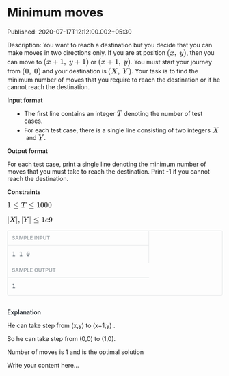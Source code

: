 # Minimum moves

Published: 2020-07-17T12:12:00.002+05:30

Description: 
      You want to reach a destination but you decide&nbsp;that you can make
      moves in two directions only.&nbsp;If you are at&nbsp;position<span
      class="Apple-converted-space">&nbsp;</span><span
      class="mathjax-latex"><span class="MathJax_Preview" style="color:
      inherit;"></span><span class="MathJax_SVG" data-mathml="&lt;math
      xmlns=&quot;http://www.w3.org/1998/Math/MathML&quot;&gt;&lt;mo
      stretchy=&quot;false&quot;&gt;(&lt;/mo&gt;&lt;mi&gt;x&lt;/mi&gt;&lt;mo&gt;,&lt;/mo&gt;&lt;mtext&gt;&amp;#xA0;&lt;/mtext&gt;&lt;mi&gt;y&lt;/mi&gt;&lt;mo
      stretchy=&quot;false&quot;&gt;)&lt;/mo&gt;&lt;/math&gt;"
      id="MathJax-Element-1-Frame" role="presentation" style="border: 0px; direction: ltr; display:
      inline-block; float: none; font-size: 14px; line-height: normal; margin: 0px; max-height:
      none; max-width: none; min-height: 0px; min-width: 0px; overflow-wrap: normal; padding: 0px;
      position: relative; white-space: nowrap; word-spacing: normal;" tabindex="0"><svg
      aria-hidden="true" focusable="false" height="2.809ex" role="img" style="vertical-align:
      -0.805ex;" viewbox="0 -863.1 2544.2 1209.6" width="5.909ex"
      xmlns:xlink="http://www.w3.org/1999/xlink"><defs><path d="M94 250Q94 319 104
      381T127 488T164 576T202 643T244 695T277 729T302 750H315H319Q333 750 333 741Q333 738 316
      720T275 667T226 581T184 443T167 250T184 58T225 -81T274 -167T316 -220T333 -241Q333 -250 318
      -250H315H302L274 -226Q180 -141 137 -14T94 250Z" id="E1-MJMAIN-28"
      stroke-width="1"></path><path d="M52 289Q59 331 106 386T222 442Q257 442 286
      424T329 379Q371 442 430 442Q467 442 494 420T522 361Q522 332 508 314T481 292T458 288Q439 288
      427 299T415 328Q415 374 465 391Q454 404 425 404Q412 404 406 402Q368 386 350 336Q290 115 290
      78Q290 50 306 38T341 26Q378 26 414 59T463 140Q466 150 469 151T485 153H489Q504 153 504 145Q504
      144 502 134Q486 77 440 33T333 -11Q263 -11 227 52Q186 -10 133 -10H127Q78 -10 57 16T35 71Q35 103
      54 123T99 143Q142 143 142 101Q142 81 130 66T107 46T94 41L91 40Q91 39 97 36T113 29T132 26Q168
      26 194 71Q203 87 217 139T245 247T261 313Q266 340 266 352Q266 380 251 392T217 404Q177 404 142
      372T93 290Q91 281 88 280T72 278H58Q52 284 52 289Z" id="E1-MJMATHI-78"
      stroke-width="1"></path><path d="M78 35T78 60T94 103T137 121Q165 121 187 96T210
      8Q210 -27 201 -60T180 -117T154 -158T130 -185T117 -194Q113 -194 104 -185T95 -172Q95 -168 106
      -156T131 -126T157 -76T173 -3V9L172 8Q170 7 167 6T161 3T152 1T140 0Q113 0 96 17Z"
      id="E1-MJMAIN-2C" stroke-width="1"></path><path d="M21 287Q21 301 36 335T84
      406T158 442Q199 442 224 419T250 355Q248 336 247 334Q247 331 231 288T198 191T182 105Q182 62 196
      45T238 27Q261 27 281 38T312 61T339 94Q339 95 344 114T358 173T377 247Q415 397 419 404Q432 431
      462 431Q475 431 483 424T494 412T496 403Q496 390 447 193T391 -23Q363 -106 294 -155T156 -205Q111
      -205 77 -183T43 -117Q43 -95 50 -80T69 -58T89 -48T106 -45Q150 -45 150 -87Q150 -107 138 -122T115
      -142T102 -147L99 -148Q101 -153 118 -160T152 -167H160Q177 -167 186 -165Q219 -156 247 -127T290
      -65T313 -9T321 21L315 17Q309 13 296 6T270 -6Q250 -11 231 -11Q185 -11 150 11T104 82Q103 89 103
      113Q103 170 138 262T173 379Q173 380 173 381Q173 390 173 393T169 400T158 404H154Q131 404 112
      385T82 344T65 302T57 280Q55 278 41 278H27Q21 284 21 287Z" id="E1-MJMATHI-79"
      stroke-width="1"></path><path d="M60 749L64 750Q69 750 74 750H86L114 726Q208 641
      251 514T294 250Q294 182 284 119T261 12T224 -76T186 -143T145 -194T113 -227T90 -246Q87 -249 86
      -250H74Q66 -250 63 -250T58 -247T55 -238Q56 -237 66 -225Q221 -64 221 250T66 725Q56 737 55
      738Q55 746 60 749Z" id="E1-MJMAIN-29" stroke-width="1"></path></defs><g
      fill="currentColor" stroke-width="0" stroke="currentColor" transform="matrix(1 0 0 -1 0
      0)"><use x="0" xlink:href="#E1-MJMAIN-28" y="0"></use><use x="389"
      xlink:href="#E1-MJMATHI-78" y="0"></use><use x="962" xlink:href="#E1-MJMAIN-2C"
      y="0"></use><use x="1657" xlink:href="#E1-MJMATHI-79" y="0"></use><use
      x="2154" xlink:href="#E1-MJMAIN-29" y="0"></use></g></svg><span
      class="MJX_Assistive_MathML" role="presentation" style="border: 0px !important; clip:
      rect(1px, 1px, 1px, 1px); display: block !important; height: 1px !important; left: 0px;
      overflow: hidden !important; padding: 1px 0px 0px !important; position: absolute !important;
      top: 0px; transition: none 0s ease 0s; user-select: none; width: 1px !important;"><math
      xmlns="http://www.w3.org/1998/Math/MathML"><mo
      stretchy="false">(</mo><mi>x</mi><mo>,</mo><mtext>&nbsp;</mtext><mi>y</mi><mo
      stretchy="false">)</mo></math></span></span>, then you can move
      to<span class="Apple-converted-space">&nbsp;</span><span
      class="mathjax-latex"><span class="MathJax_Preview" style="color:
      inherit;"></span><span class="MathJax_SVG" data-mathml="&lt;math
      xmlns=&quot;http://www.w3.org/1998/Math/MathML&quot;&gt;&lt;mo
      stretchy=&quot;false&quot;&gt;(&lt;/mo&gt;&lt;mi&gt;x&lt;/mi&gt;&lt;mo&gt;+&lt;/mo&gt;&lt;mn&gt;1&lt;/mn&gt;&lt;mo&gt;,&lt;/mo&gt;&lt;mtext&gt;&amp;#xA0;&lt;/mtext&gt;&lt;mi&gt;y&lt;/mi&gt;&lt;mo&gt;+&lt;/mo&gt;&lt;mn&gt;1&lt;/mn&gt;&lt;mo
      stretchy=&quot;false&quot;&gt;)&lt;/mo&gt;&lt;/math&gt;"
      id="MathJax-Element-2-Frame" role="presentation" style="border: 0px; direction: ltr; display:
      inline-block; float: none; font-size: 14px; line-height: normal; margin: 0px; max-height:
      none; max-width: none; min-height: 0px; min-width: 0px; overflow-wrap: normal; padding: 0px;
      position: relative; white-space: nowrap; word-spacing: normal;" tabindex="0"><svg
      aria-hidden="true" focusable="false" height="2.809ex" role="img" style="vertical-align:
      -0.805ex;" viewbox="0 -863.1 5991.1 1209.6" width="13.915ex"
      xmlns:xlink="http://www.w3.org/1999/xlink"><defs><path d="M94 250Q94 319 104
      381T127 488T164 576T202 643T244 695T277 729T302 750H315H319Q333 750 333 741Q333 738 316
      720T275 667T226 581T184 443T167 250T184 58T225 -81T274 -167T316 -220T333 -241Q333 -250 318
      -250H315H302L274 -226Q180 -141 137 -14T94 250Z" id="E2-MJMAIN-28"
      stroke-width="1"></path><path d="M52 289Q59 331 106 386T222 442Q257 442 286
      424T329 379Q371 442 430 442Q467 442 494 420T522 361Q522 332 508 314T481 292T458 288Q439 288
      427 299T415 328Q415 374 465 391Q454 404 425 404Q412 404 406 402Q368 386 350 336Q290 115 290
      78Q290 50 306 38T341 26Q378 26 414 59T463 140Q466 150 469 151T485 153H489Q504 153 504 145Q504
      144 502 134Q486 77 440 33T333 -11Q263 -11 227 52Q186 -10 133 -10H127Q78 -10 57 16T35 71Q35 103
      54 123T99 143Q142 143 142 101Q142 81 130 66T107 46T94 41L91 40Q91 39 97 36T113 29T132 26Q168
      26 194 71Q203 87 217 139T245 247T261 313Q266 340 266 352Q266 380 251 392T217 404Q177 404 142
      372T93 290Q91 281 88 280T72 278H58Q52 284 52 289Z" id="E2-MJMATHI-78"
      stroke-width="1"></path><path d="M56 237T56 250T70 270H369V420L370 570Q380 583 389
      583Q402 583 409 568V270H707Q722 262 722 250T707 230H409V-68Q401 -82 391 -82H389H387Q375 -82
      369 -68V230H70Q56 237 56 250Z" id="E2-MJMAIN-2B" stroke-width="1"></path><path
      d="M213 578L200 573Q186 568 160 563T102 556H83V602H102Q149 604 189 617T245 641T273 663Q275 666
      285 666Q294 666 302 660V361L303 61Q310 54 315 52T339 48T401 46H427V0H416Q395 3 257 3Q121 3 100
      0H88V46H114Q136 46 152 46T177 47T193 50T201 52T207 57T213 61V578Z" id="E2-MJMAIN-31"
      stroke-width="1"></path><path d="M78 35T78 60T94 103T137 121Q165 121 187 96T210
      8Q210 -27 201 -60T180 -117T154 -158T130 -185T117 -194Q113 -194 104 -185T95 -172Q95 -168 106
      -156T131 -126T157 -76T173 -3V9L172 8Q170 7 167 6T161 3T152 1T140 0Q113 0 96 17Z"
      id="E2-MJMAIN-2C" stroke-width="1"></path><path d="M21 287Q21 301 36 335T84
      406T158 442Q199 442 224 419T250 355Q248 336 247 334Q247 331 231 288T198 191T182 105Q182 62 196
      45T238 27Q261 27 281 38T312 61T339 94Q339 95 344 114T358 173T377 247Q415 397 419 404Q432 431
      462 431Q475 431 483 424T494 412T496 403Q496 390 447 193T391 -23Q363 -106 294 -155T156 -205Q111
      -205 77 -183T43 -117Q43 -95 50 -80T69 -58T89 -48T106 -45Q150 -45 150 -87Q150 -107 138 -122T115
      -142T102 -147L99 -148Q101 -153 118 -160T152 -167H160Q177 -167 186 -165Q219 -156 247 -127T290
      -65T313 -9T321 21L315 17Q309 13 296 6T270 -6Q250 -11 231 -11Q185 -11 150 11T104 82Q103 89 103
      113Q103 170 138 262T173 379Q173 380 173 381Q173 390 173 393T169 400T158 404H154Q131 404 112
      385T82 344T65 302T57 280Q55 278 41 278H27Q21 284 21 287Z" id="E2-MJMATHI-79"
      stroke-width="1"></path><path d="M60 749L64 750Q69 750 74 750H86L114 726Q208 641
      251 514T294 250Q294 182 284 119T261 12T224 -76T186 -143T145 -194T113 -227T90 -246Q87 -249 86
      -250H74Q66 -250 63 -250T58 -247T55 -238Q56 -237 66 -225Q221 -64 221 250T66 725Q56 737 55
      738Q55 746 60 749Z" id="E2-MJMAIN-29" stroke-width="1"></path></defs><g
      fill="currentColor" stroke-width="0" stroke="currentColor" transform="matrix(1 0 0 -1 0
      0)"><use x="0" xlink:href="#E2-MJMAIN-28" y="0"></use><use x="389"
      xlink:href="#E2-MJMATHI-78" y="0"></use><use x="1184" xlink:href="#E2-MJMAIN-2B"
      y="0"></use><use x="2184" xlink:href="#E2-MJMAIN-31" y="0"></use><use
      x="2685" xlink:href="#E2-MJMAIN-2C" y="0"></use><use x="3380"
      xlink:href="#E2-MJMATHI-79" y="0"></use><use x="4100" xlink:href="#E2-MJMAIN-2B"
      y="0"></use><use x="5101" xlink:href="#E2-MJMAIN-31" y="0"></use><use
      x="5601" xlink:href="#E2-MJMAIN-29" y="0"></use></g></svg><span
      class="MJX_Assistive_MathML" role="presentation" style="border: 0px !important; clip:
      rect(1px, 1px, 1px, 1px); display: block !important; height: 1px !important; left: 0px;
      overflow: hidden !important; padding: 1px 0px 0px !important; position: absolute !important;
      top: 0px; transition: none 0s ease 0s; user-select: none; width: 1px !important;"><math
      xmlns="http://www.w3.org/1998/Math/MathML"><mo
      stretchy="false">(</mo><mi>x</mi><mo>+</mo><mn>1</mn><mo>,</mo><mtext>&nbsp;</mtext><mi>y</mi><mo>+</mo><mn>1</mn><mo
      stretchy="false">)</mo></math></span></span><span
      class="Apple-converted-space">&nbsp;</span>or<span
      class="Apple-converted-space">&nbsp;</span><span
      class="mathjax-latex"><span class="MathJax_Preview" style="color:
      inherit;"></span><span class="MathJax_SVG" data-mathml="&lt;math
      xmlns=&quot;http://www.w3.org/1998/Math/MathML&quot;&gt;&lt;mo
      stretchy=&quot;false&quot;&gt;(&lt;/mo&gt;&lt;mi&gt;x&lt;/mi&gt;&lt;mo&gt;+&lt;/mo&gt;&lt;mn&gt;1&lt;/mn&gt;&lt;mo&gt;,&lt;/mo&gt;&lt;mtext&gt;&amp;#xA0;&lt;/mtext&gt;&lt;mi&gt;y&lt;/mi&gt;&lt;mo
      stretchy=&quot;false&quot;&gt;)&lt;/mo&gt;&lt;/math&gt;"
      id="MathJax-Element-3-Frame" role="presentation" style="border: 0px; direction: ltr; display:
      inline-block; float: none; font-size: 14px; line-height: normal; margin: 0px; max-height:
      none; max-width: none; min-height: 0px; min-width: 0px; overflow-wrap: normal; padding: 0px;
      position: relative; white-space: nowrap; word-spacing: normal;" tabindex="0"><svg
      aria-hidden="true" focusable="false" height="2.809ex" role="img" style="vertical-align:
      -0.805ex;" viewbox="0 -863.1 4267.6 1209.6" width="9.912ex"
      xmlns:xlink="http://www.w3.org/1999/xlink"><defs><path d="M94 250Q94 319 104
      381T127 488T164 576T202 643T244 695T277 729T302 750H315H319Q333 750 333 741Q333 738 316
      720T275 667T226 581T184 443T167 250T184 58T225 -81T274 -167T316 -220T333 -241Q333 -250 318
      -250H315H302L274 -226Q180 -141 137 -14T94 250Z" id="E3-MJMAIN-28"
      stroke-width="1"></path><path d="M52 289Q59 331 106 386T222 442Q257 442 286
      424T329 379Q371 442 430 442Q467 442 494 420T522 361Q522 332 508 314T481 292T458 288Q439 288
      427 299T415 328Q415 374 465 391Q454 404 425 404Q412 404 406 402Q368 386 350 336Q290 115 290
      78Q290 50 306 38T341 26Q378 26 414 59T463 140Q466 150 469 151T485 153H489Q504 153 504 145Q504
      144 502 134Q486 77 440 33T333 -11Q263 -11 227 52Q186 -10 133 -10H127Q78 -10 57 16T35 71Q35 103
      54 123T99 143Q142 143 142 101Q142 81 130 66T107 46T94 41L91 40Q91 39 97 36T113 29T132 26Q168
      26 194 71Q203 87 217 139T245 247T261 313Q266 340 266 352Q266 380 251 392T217 404Q177 404 142
      372T93 290Q91 281 88 280T72 278H58Q52 284 52 289Z" id="E3-MJMATHI-78"
      stroke-width="1"></path><path d="M56 237T56 250T70 270H369V420L370 570Q380 583 389
      583Q402 583 409 568V270H707Q722 262 722 250T707 230H409V-68Q401 -82 391 -82H389H387Q375 -82
      369 -68V230H70Q56 237 56 250Z" id="E3-MJMAIN-2B" stroke-width="1"></path><path
      d="M213 578L200 573Q186 568 160 563T102 556H83V602H102Q149 604 189 617T245 641T273 663Q275 666
      285 666Q294 666 302 660V361L303 61Q310 54 315 52T339 48T401 46H427V0H416Q395 3 257 3Q121 3 100
      0H88V46H114Q136 46 152 46T177 47T193 50T201 52T207 57T213 61V578Z" id="E3-MJMAIN-31"
      stroke-width="1"></path><path d="M78 35T78 60T94 103T137 121Q165 121 187 96T210
      8Q210 -27 201 -60T180 -117T154 -158T130 -185T117 -194Q113 -194 104 -185T95 -172Q95 -168 106
      -156T131 -126T157 -76T173 -3V9L172 8Q170 7 167 6T161 3T152 1T140 0Q113 0 96 17Z"
      id="E3-MJMAIN-2C" stroke-width="1"></path><path d="M21 287Q21 301 36 335T84
      406T158 442Q199 442 224 419T250 355Q248 336 247 334Q247 331 231 288T198 191T182 105Q182 62 196
      45T238 27Q261 27 281 38T312 61T339 94Q339 95 344 114T358 173T377 247Q415 397 419 404Q432 431
      462 431Q475 431 483 424T494 412T496 403Q496 390 447 193T391 -23Q363 -106 294 -155T156 -205Q111
      -205 77 -183T43 -117Q43 -95 50 -80T69 -58T89 -48T106 -45Q150 -45 150 -87Q150 -107 138 -122T115
      -142T102 -147L99 -148Q101 -153 118 -160T152 -167H160Q177 -167 186 -165Q219 -156 247 -127T290
      -65T313 -9T321 21L315 17Q309 13 296 6T270 -6Q250 -11 231 -11Q185 -11 150 11T104 82Q103 89 103
      113Q103 170 138 262T173 379Q173 380 173 381Q173 390 173 393T169 400T158 404H154Q131 404 112
      385T82 344T65 302T57 280Q55 278 41 278H27Q21 284 21 287Z" id="E3-MJMATHI-79"
      stroke-width="1"></path><path d="M60 749L64 750Q69 750 74 750H86L114 726Q208 641
      251 514T294 250Q294 182 284 119T261 12T224 -76T186 -143T145 -194T113 -227T90 -246Q87 -249 86
      -250H74Q66 -250 63 -250T58 -247T55 -238Q56 -237 66 -225Q221 -64 221 250T66 725Q56 737 55
      738Q55 746 60 749Z" id="E3-MJMAIN-29" stroke-width="1"></path></defs><g
      fill="currentColor" stroke-width="0" stroke="currentColor" transform="matrix(1 0 0 -1 0
      0)"><use x="0" xlink:href="#E3-MJMAIN-28" y="0"></use><use x="389"
      xlink:href="#E3-MJMATHI-78" y="0"></use><use x="1184" xlink:href="#E3-MJMAIN-2B"
      y="0"></use><use x="2184" xlink:href="#E3-MJMAIN-31" y="0"></use><use
      x="2685" xlink:href="#E3-MJMAIN-2C" y="0"></use><use x="3380"
      xlink:href="#E3-MJMATHI-79" y="0"></use><use x="3878" xlink:href="#E3-MJMAIN-29"
      y="0"></use></g></svg><span class="MJX_Assistive_MathML"
      role="presentation" style="border: 0px !important; clip: rect(1px, 1px, 1px, 1px); display:
      block !important; height: 1px !important; left: 0px; overflow: hidden !important; padding: 1px
      0px 0px !important; position: absolute !important; top: 0px; transition: none 0s ease 0s;
      user-select: none; width: 1px !important;"><math
      xmlns="http://www.w3.org/1998/Math/MathML"><mo
      stretchy="false">(</mo><mi>x</mi><mo>+</mo><mn>1</mn><mo>,</mo><mtext>&nbsp;</mtext><mi>y</mi><mo
      stretchy="false">)</mo></math></span></span>. You must start your
      journey from<span class="Apple-converted-space">&nbsp;</span><span
      class="mathjax-latex"><span class="MathJax_Preview" style="color:
      inherit;"></span><span class="MathJax_SVG" data-mathml="&lt;math
      xmlns=&quot;http://www.w3.org/1998/Math/MathML&quot;&gt;&lt;mo
      stretchy=&quot;false&quot;&gt;(&lt;/mo&gt;&lt;mn&gt;0&lt;/mn&gt;&lt;mo&gt;,&lt;/mo&gt;&lt;mtext&gt;&amp;#xA0;&lt;/mtext&gt;&lt;mn&gt;0&lt;/mn&gt;&lt;mo
      stretchy=&quot;false&quot;&gt;)&lt;/mo&gt;&lt;/math&gt;"
      id="MathJax-Element-4-Frame" role="presentation" style="border: 0px; direction: ltr; display:
      inline-block; float: none; font-size: 14px; line-height: normal; margin: 0px; max-height:
      none; max-width: none; min-height: 0px; min-width: 0px; overflow-wrap: normal; padding: 0px;
      position: relative; white-space: nowrap; word-spacing: normal;" tabindex="0"><svg
      aria-hidden="true" focusable="false" height="2.809ex" role="img" style="vertical-align:
      -0.805ex;" viewbox="0 -863.1 2475.2 1209.6" width="5.749ex"
      xmlns:xlink="http://www.w3.org/1999/xlink"><defs><path d="M94 250Q94 319 104
      381T127 488T164 576T202 643T244 695T277 729T302 750H315H319Q333 750 333 741Q333 738 316
      720T275 667T226 581T184 443T167 250T184 58T225 -81T274 -167T316 -220T333 -241Q333 -250 318
      -250H315H302L274 -226Q180 -141 137 -14T94 250Z" id="E4-MJMAIN-28"
      stroke-width="1"></path><path d="M96 585Q152 666 249 666Q297 666 345 640T423
      548Q460 465 460 320Q460 165 417 83Q397 41 362 16T301 -15T250 -22Q224 -22 198 -16T137 16T82
      83Q39 165 39 320Q39 494 96 585ZM321 597Q291 629 250 629Q208 629 178 597Q153 571 145 525T137
      333Q137 175 145 125T181 46Q209 16 250 16Q290 16 318 46Q347 76 354 130T362 333Q362 478 354
      524T321 597Z" id="E4-MJMAIN-30" stroke-width="1"></path><path d="M78 35T78 60T94
      103T137 121Q165 121 187 96T210 8Q210 -27 201 -60T180 -117T154 -158T130 -185T117 -194Q113 -194
      104 -185T95 -172Q95 -168 106 -156T131 -126T157 -76T173 -3V9L172 8Q170 7 167 6T161 3T152 1T140
      0Q113 0 96 17Z" id="E4-MJMAIN-2C" stroke-width="1"></path><path d="M60 749L64
      750Q69 750 74 750H86L114 726Q208 641 251 514T294 250Q294 182 284 119T261 12T224 -76T186
      -143T145 -194T113 -227T90 -246Q87 -249 86 -250H74Q66 -250 63 -250T58 -247T55 -238Q56 -237 66
      -225Q221 -64 221 250T66 725Q56 737 55 738Q55 746 60 749Z" id="E4-MJMAIN-29"
      stroke-width="1"></path></defs><g fill="currentColor" stroke-width="0"
      stroke="currentColor" transform="matrix(1 0 0 -1 0 0)"><use x="0"
      xlink:href="#E4-MJMAIN-28" y="0"></use><use x="389" xlink:href="#E4-MJMAIN-30"
      y="0"></use><use x="890" xlink:href="#E4-MJMAIN-2C" y="0"></use><use
      x="1585" xlink:href="#E4-MJMAIN-30" y="0"></use><use x="2085"
      xlink:href="#E4-MJMAIN-29" y="0"></use></g></svg><span
      class="MJX_Assistive_MathML" role="presentation" style="border: 0px !important; clip:
      rect(1px, 1px, 1px, 1px); display: block !important; height: 1px !important; left: 0px;
      overflow: hidden !important; padding: 1px 0px 0px !important; position: absolute !important;
      top: 0px; transition: none 0s ease 0s; user-select: none; width: 1px !important;"><math
      xmlns="http://www.w3.org/1998/Math/MathML"><mo
      stretchy="false">(</mo><mn>0</mn><mo>,</mo><mtext>&nbsp;</mtext><mn>0</mn><mo
      stretchy="false">)</mo></math></span></span><span
      class="Apple-converted-space">&nbsp;</span>and your destination is<span
      class="Apple-converted-space">&nbsp;</span><span
      class="mathjax-latex"><span class="MathJax_Preview" style="color:
      inherit;"></span><span class="MathJax_SVG" data-mathml="&lt;math
      xmlns=&quot;http://www.w3.org/1998/Math/MathML&quot;&gt;&lt;mo
      stretchy=&quot;false&quot;&gt;(&lt;/mo&gt;&lt;mi&gt;X&lt;/mi&gt;&lt;mo&gt;,&lt;/mo&gt;&lt;mtext&gt;&amp;#xA0;&lt;/mtext&gt;&lt;mi&gt;Y&lt;/mi&gt;&lt;mo
      stretchy=&quot;false&quot;&gt;)&lt;/mo&gt;&lt;/math&gt;"
      id="MathJax-Element-5-Frame" role="presentation" style="border: 0px; direction: ltr; display:
      inline-block; float: none; font-size: 14px; line-height: normal; margin: 0px; max-height:
      none; max-width: none; min-height: 0px; min-width: 0px; overflow-wrap: normal; padding: 0px;
      position: relative; white-space: nowrap; word-spacing: normal;" tabindex="0"><svg
      aria-hidden="true" focusable="false" height="2.809ex" role="img" style="vertical-align:
      -0.805ex;" viewbox="0 -863.1 3090.2 1209.6" width="7.177ex"
      xmlns:xlink="http://www.w3.org/1999/xlink"><defs><path d="M94 250Q94 319 104
      381T127 488T164 576T202 643T244 695T277 729T302 750H315H319Q333 750 333 741Q333 738 316
      720T275 667T226 581T184 443T167 250T184 58T225 -81T274 -167T316 -220T333 -241Q333 -250 318
      -250H315H302L274 -226Q180 -141 137 -14T94 250Z" id="E5-MJMAIN-28"
      stroke-width="1"></path><path d="M42 0H40Q26 0 26 11Q26 15 29 27Q33 41 36 43T55
      46Q141 49 190 98Q200 108 306 224T411 342Q302 620 297 625Q288 636 234 637H206Q200 643 200
      645T202 664Q206 677 212 683H226Q260 681 347 681Q380 681 408 681T453 682T473 682Q490 682 490
      671Q490 670 488 658Q484 643 481 640T465 637Q434 634 411 620L488 426L541 485Q646 598 646
      610Q646 628 622 635Q617 635 609 637Q594 637 594 648Q594 650 596 664Q600 677 606 683H618Q619
      683 643 683T697 681T738 680Q828 680 837 683H845Q852 676 852 672Q850 647 840 637H824Q790 636
      763 628T722 611T698 593L687 584Q687 585 592 480L505 384Q505 383 536 304T601 142T638 56Q648 47
      699 46Q734 46 734 37Q734 35 732 23Q728 7 725 4T711 1Q708 1 678 1T589 2Q528 2 496 2T461 1Q444 1
      444 10Q444 11 446 25Q448 35 450 39T455 44T464 46T480 47T506 54Q523 62 523 64Q522 64 476
      181L429 299Q241 95 236 84Q232 76 232 72Q232 53 261 47Q262 47 267 47T273 46Q276 46 277 46T280
      45T283 42T284 35Q284 26 282 19Q279 6 276 4T261 1Q258 1 243 1T201 2T142 2Q64 2 42 0Z"
      id="E5-MJMATHI-58" stroke-width="1"></path><path d="M78 35T78 60T94 103T137
      121Q165 121 187 96T210 8Q210 -27 201 -60T180 -117T154 -158T130 -185T117 -194Q113 -194 104
      -185T95 -172Q95 -168 106 -156T131 -126T157 -76T173 -3V9L172 8Q170 7 167 6T161 3T152 1T140
      0Q113 0 96 17Z" id="E5-MJMAIN-2C" stroke-width="1"></path><path d="M66 637Q54 637
      49 637T39 638T32 641T30 647T33 664T42 682Q44 683 56 683Q104 680 165 680Q288 680 306
      683H316Q322 677 322 674T320 656Q316 643 310 637H298Q242 637 242 624Q242 619 292 477T343
      333L346 336Q350 340 358 349T379 373T411 410T454 461Q546 568 561 587T577 618Q577 634 545
      637Q528 637 528 647Q528 649 530 661Q533 676 535 679T549 683Q551 683 578 682T657 680Q684 680
      713 681T746 682Q763 682 763 673Q763 669 760 657T755 643Q753 637 734 637Q662 632 617 587Q608
      578 477 424L348 273L322 169Q295 62 295 57Q295 46 363 46Q379 46 384 45T390 35Q390 33 388 23Q384
      6 382 4T366 1Q361 1 324 1T232 2Q170 2 138 2T102 1Q84 1 84 9Q84 14 87 24Q88 27 89 30T90 35T91
      39T93 42T96 44T101 45T107 45T116 46T129 46Q168 47 180 50T198 63Q201 68 227 171L252 274L129
      623Q128 624 127 625T125 627T122 629T118 631T113 633T105 634T96 635T83 636T66 637Z"
      id="E5-MJMATHI-59" stroke-width="1"></path><path d="M60 749L64 750Q69 750 74
      750H86L114 726Q208 641 251 514T294 250Q294 182 284 119T261 12T224 -76T186 -143T145 -194T113
      -227T90 -246Q87 -249 86 -250H74Q66 -250 63 -250T58 -247T55 -238Q56 -237 66 -225Q221 -64 221
      250T66 725Q56 737 55 738Q55 746 60 749Z" id="E5-MJMAIN-29"
      stroke-width="1"></path></defs><g fill="currentColor" stroke-width="0"
      stroke="currentColor" transform="matrix(1 0 0 -1 0 0)"><use x="0"
      xlink:href="#E5-MJMAIN-28" y="0"></use><use x="389" xlink:href="#E5-MJMATHI-58"
      y="0"></use><use x="1242" xlink:href="#E5-MJMAIN-2C" y="0"></use><use
      x="1937" xlink:href="#E5-MJMATHI-59" y="0"></use><use x="2700"
      xlink:href="#E5-MJMAIN-29" y="0"></use></g></svg><span
      class="MJX_Assistive_MathML" role="presentation" style="border: 0px !important; clip:
      rect(1px, 1px, 1px, 1px); display: block !important; height: 1px !important; left: 0px;
      overflow: hidden !important; padding: 1px 0px 0px !important; position: absolute !important;
      top: 0px; transition: none 0s ease 0s; user-select: none; width: 1px !important;"><math
      xmlns="http://www.w3.org/1998/Math/MathML"><mo
      stretchy="false">(</mo><mi>X</mi><mo>,</mo><mtext>&nbsp;</mtext><mi>Y</mi><mo
      stretchy="false">)</mo></math></span></span>. Your task is to find
      the minimum number of moves that you require to reach the destination or if he cannot reach
      the destination.<p></p><p><span style="font-weight: 600;">Input
      format</span></p><ul style="padding-left: 40px;"><li
      style="margin-bottom: 5px;">The first line contains an integer<span
      class="Apple-converted-space">&nbsp;</span><span
      class="mathjax-latex"><span class="MathJax_Preview" style="color:
      inherit;"></span><span class="MathJax_SVG" data-mathml="&lt;math
      xmlns=&quot;http://www.w3.org/1998/Math/MathML&quot;&gt;&lt;mi&gt;T&lt;/mi&gt;&lt;/math&gt;"
      id="MathJax-Element-6-Frame" role="presentation" style="border: 0px; direction: ltr; display:
      inline-block; float: none; font-size: 14px; line-height: normal; margin: 0px; max-height:
      none; max-width: none; min-height: 0px; min-width: 0px; overflow-wrap: normal; padding: 0px;
      position: relative; white-space: nowrap; word-spacing: normal;" tabindex="0"><svg
      aria-hidden="true" focusable="false" height="2.009ex" role="img" style="vertical-align:
      -0.271ex;" viewbox="0 -748.3 704.5 865.1" width="1.636ex"
      xmlns:xlink="http://www.w3.org/1999/xlink"><defs><path d="M40 437Q21 437 21 445Q21
      450 37 501T71 602L88 651Q93 669 101 677H569H659Q691 677 697 676T704 667Q704 661 687 553T668
      444Q668 437 649 437Q640 437 637 437T631 442L629 445Q629 451 635 490T641 551Q641 586 628
      604T573 629Q568 630 515 631Q469 631 457 630T439 622Q438 621 368 343T298 60Q298 48 386 46Q418
      46 427 45T436 36Q436 31 433 22Q429 4 424 1L422 0Q419 0 415 0Q410 0 363 1T228 2Q99 2 64 0H49Q43
      6 43 9T45 27Q49 40 55 46H83H94Q174 46 189 55Q190 56 191 56Q196 59 201 76T241 233Q258 301 269
      344Q339 619 339 625Q339 630 310 630H279Q212 630 191 624Q146 614 121 583T67 467Q60 445 57
      441T43 437H40Z" id="E6-MJMATHI-54" stroke-width="1"></path></defs><g
      fill="currentColor" stroke-width="0" stroke="currentColor" transform="matrix(1 0 0 -1 0
      0)"><use x="0" xlink:href="#E6-MJMATHI-54"
      y="0"></use></g></svg><span class="MJX_Assistive_MathML"
      role="presentation" style="border: 0px !important; clip: rect(1px, 1px, 1px, 1px); display:
      block !important; height: 1px !important; left: 0px; overflow: hidden !important; padding: 1px
      0px 0px !important; position: absolute !important; top: 0px; transition: none 0s ease 0s;
      user-select: none; width: 1px !important;"><math
      xmlns="http://www.w3.org/1998/Math/MathML"><mi>T</mi></math></span></span><span
      class="Apple-converted-space">&nbsp;</span>denoting the number of test
      cases.</span></li><li style="margin-bottom: 5px;">For each test case, there
      is a single line consisting of two integers<span
      class="Apple-converted-space">&nbsp;</span><span
      class="mathjax-latex"><span class="MathJax_Preview" style="color:
      inherit;"></span><span class="MathJax_SVG" data-mathml="&lt;math
      xmlns=&quot;http://www.w3.org/1998/Math/MathML&quot;&gt;&lt;mi&gt;X&lt;/mi&gt;&lt;/math&gt;"
      id="MathJax-Element-7-Frame" role="presentation" style="border: 0px; direction: ltr; display:
      inline-block; float: none; font-size: 14px; line-height: normal; margin: 0px; max-height:
      none; max-width: none; min-height: 0px; min-width: 0px; overflow-wrap: normal; padding: 0px;
      position: relative; white-space: nowrap; word-spacing: normal;" tabindex="0"><svg
      aria-hidden="true" focusable="false" height="2.009ex" role="img" style="vertical-align:
      -0.271ex;" viewbox="0 -748.3 852.5 865.1" width="1.98ex"
      xmlns:xlink="http://www.w3.org/1999/xlink"><defs><path d="M42 0H40Q26 0 26 11Q26
      15 29 27Q33 41 36 43T55 46Q141 49 190 98Q200 108 306 224T411 342Q302 620 297 625Q288 636 234
      637H206Q200 643 200 645T202 664Q206 677 212 683H226Q260 681 347 681Q380 681 408 681T453
      682T473 682Q490 682 490 671Q490 670 488 658Q484 643 481 640T465 637Q434 634 411 620L488
      426L541 485Q646 598 646 610Q646 628 622 635Q617 635 609 637Q594 637 594 648Q594 650 596
      664Q600 677 606 683H618Q619 683 643 683T697 681T738 680Q828 680 837 683H845Q852 676 852
      672Q850 647 840 637H824Q790 636 763 628T722 611T698 593L687 584Q687 585 592 480L505 384Q505
      383 536 304T601 142T638 56Q648 47 699 46Q734 46 734 37Q734 35 732 23Q728 7 725 4T711 1Q708 1
      678 1T589 2Q528 2 496 2T461 1Q444 1 444 10Q444 11 446 25Q448 35 450 39T455 44T464 46T480
      47T506 54Q523 62 523 64Q522 64 476 181L429 299Q241 95 236 84Q232 76 232 72Q232 53 261 47Q262
      47 267 47T273 46Q276 46 277 46T280 45T283 42T284 35Q284 26 282 19Q279 6 276 4T261 1Q258 1 243
      1T201 2T142 2Q64 2 42 0Z" id="E7-MJMATHI-58"
      stroke-width="1"></path></defs><g fill="currentColor" stroke-width="0"
      stroke="currentColor" transform="matrix(1 0 0 -1 0 0)"><use x="0"
      xlink:href="#E7-MJMATHI-58" y="0"></use></g></svg><span
      class="MJX_Assistive_MathML" role="presentation" style="border: 0px !important; clip:
      rect(1px, 1px, 1px, 1px); display: block !important; height: 1px !important; left: 0px;
      overflow: hidden !important; padding: 1px 0px 0px !important; position: absolute !important;
      top: 0px; transition: none 0s ease 0s; user-select: none; width: 1px !important;"><math
      xmlns="http://www.w3.org/1998/Math/MathML"><mi>X</mi></math></span></span><span
      class="Apple-converted-space">&nbsp;</span>and<span
      class="Apple-converted-space">&nbsp;</span><span
      class="mathjax-latex"><span class="MathJax_Preview" style="color:
      inherit;"></span><span class="MathJax_SVG" data-mathml="&lt;math
      xmlns=&quot;http://www.w3.org/1998/Math/MathML&quot;&gt;&lt;mi&gt;Y&lt;/mi&gt;&lt;/math&gt;"
      id="MathJax-Element-8-Frame" role="presentation" style="border: 0px; direction: ltr; display:
      inline-block; float: none; font-size: 14px; line-height: normal; margin: 0px; max-height:
      none; max-width: none; min-height: 0px; min-width: 0px; overflow-wrap: normal; padding: 0px;
      position: relative; white-space: nowrap; word-spacing: normal;" tabindex="0"><svg
      aria-hidden="true" focusable="false" height="1.876ex" role="img" style="vertical-align:
      -0.138ex;" viewbox="0 -748.3 763.5 807.7" width="1.773ex"
      xmlns:xlink="http://www.w3.org/1999/xlink"><defs><path d="M66 637Q54 637 49 637T39
      638T32 641T30 647T33 664T42 682Q44 683 56 683Q104 680 165 680Q288 680 306 683H316Q322 677 322
      674T320 656Q316 643 310 637H298Q242 637 242 624Q242 619 292 477T343 333L346 336Q350 340 358
      349T379 373T411 410T454 461Q546 568 561 587T577 618Q577 634 545 637Q528 637 528 647Q528 649
      530 661Q533 676 535 679T549 683Q551 683 578 682T657 680Q684 680 713 681T746 682Q763 682 763
      673Q763 669 760 657T755 643Q753 637 734 637Q662 632 617 587Q608 578 477 424L348 273L322
      169Q295 62 295 57Q295 46 363 46Q379 46 384 45T390 35Q390 33 388 23Q384 6 382 4T366 1Q361 1 324
      1T232 2Q170 2 138 2T102 1Q84 1 84 9Q84 14 87 24Q88 27 89 30T90 35T91 39T93 42T96 44T101 45T107
      45T116 46T129 46Q168 47 180 50T198 63Q201 68 227 171L252 274L129 623Q128 624 127 625T125
      627T122 629T118 631T113 633T105 634T96 635T83 636T66 637Z" id="E8-MJMATHI-59"
      stroke-width="1"></path></defs><g fill="currentColor" stroke-width="0"
      stroke="currentColor" transform="matrix(1 0 0 -1 0 0)"><use x="0"
      xlink:href="#E8-MJMATHI-59" y="0"></use></g></svg><span
      class="MJX_Assistive_MathML" role="presentation" style="border: 0px !important; clip:
      rect(1px, 1px, 1px, 1px); display: block !important; height: 1px !important; left: 0px;
      overflow: hidden !important; padding: 1px 0px 0px !important; position: absolute !important;
      top: 0px; transition: none 0s ease 0s; user-select: none; width: 1px !important;"><math
      xmlns="http://www.w3.org/1998/Math/MathML"><mi>Y</mi></math></span></span>.</span></span></li></ul><p><span
      style="font-weight: 600;">Output format</span></p><p>For each test case,
      print a single line denoting the minimum number of moves that you must take to reach the
      destination. Print -1 if you cannot reach the destination.</p><p><span
      style="font-weight: 600;">Constraints</span></p><p><span
      class="mathjax-latex"><span class="MathJax_Preview" style="color:
      inherit;"></span><span class="MathJax_SVG" data-mathml="&lt;math
      xmlns=&quot;http://www.w3.org/1998/Math/MathML&quot;&gt;&lt;mn&gt;1&lt;/mn&gt;&lt;mo&gt;&amp;#x2264;&lt;/mo&gt;&lt;mi&gt;T&lt;/mi&gt;&lt;mo&gt;&amp;#x2264;&lt;/mo&gt;&lt;mn&gt;1000&lt;/mn&gt;&lt;/math&gt;"
      id="MathJax-Element-9-Frame" role="presentation" style="border: 0px; direction: ltr; display:
      inline-block; float: none; font-size: 14px; line-height: normal; margin: 0px; max-height:
      none; max-width: none; min-height: 0px; min-width: 0px; overflow-wrap: normal; padding: 0px;
      position: relative; white-space: nowrap; word-spacing: normal;" tabindex="0"><svg
      aria-hidden="true" focusable="false" height="2.276ex" role="img" style="vertical-align:
      -0.538ex;" viewbox="0 -748.3 5875.1 979.9" width="13.645ex"
      xmlns:xlink="http://www.w3.org/1999/xlink"><defs><path d="M213 578L200 573Q186 568
      160 563T102 556H83V602H102Q149 604 189 617T245 641T273 663Q275 666 285 666Q294 666 302
      660V361L303 61Q310 54 315 52T339 48T401 46H427V0H416Q395 3 257 3Q121 3 100 0H88V46H114Q136 46
      152 46T177 47T193 50T201 52T207 57T213 61V578Z" id="E9-MJMAIN-31"
      stroke-width="1"></path><path d="M674 636Q682 636 688 630T694 615T687 601Q686 600
      417 472L151 346L399 228Q687 92 691 87Q694 81 694 76Q694 58 676 56H670L382 192Q92 329 90 331Q83
      336 83 348Q84 359 96 365Q104 369 382 500T665 634Q669 636 674 636ZM84 -118Q84 -108 99
      -98H678Q694 -104 694 -118Q694 -130 679 -138H98Q84 -131 84 -118Z" id="E9-MJMAIN-2264"
      stroke-width="1"></path><path d="M40 437Q21 437 21 445Q21 450 37 501T71 602L88
      651Q93 669 101 677H569H659Q691 677 697 676T704 667Q704 661 687 553T668 444Q668 437 649 437Q640
      437 637 437T631 442L629 445Q629 451 635 490T641 551Q641 586 628 604T573 629Q568 630 515
      631Q469 631 457 630T439 622Q438 621 368 343T298 60Q298 48 386 46Q418 46 427 45T436 36Q436 31
      433 22Q429 4 424 1L422 0Q419 0 415 0Q410 0 363 1T228 2Q99 2 64 0H49Q43 6 43 9T45 27Q49 40 55
      46H83H94Q174 46 189 55Q190 56 191 56Q196 59 201 76T241 233Q258 301 269 344Q339 619 339 625Q339
      630 310 630H279Q212 630 191 624Q146 614 121 583T67 467Q60 445 57 441T43 437H40Z"
      id="E9-MJMATHI-54" stroke-width="1"></path><path d="M96 585Q152 666 249 666Q297
      666 345 640T423 548Q460 465 460 320Q460 165 417 83Q397 41 362 16T301 -15T250 -22Q224 -22 198
      -16T137 16T82 83Q39 165 39 320Q39 494 96 585ZM321 597Q291 629 250 629Q208 629 178 597Q153 571
      145 525T137 333Q137 175 145 125T181 46Q209 16 250 16Q290 16 318 46Q347 76 354 130T362 333Q362
      478 354 524T321 597Z" id="E9-MJMAIN-30" stroke-width="1"></path></defs><g
      fill="currentColor" stroke-width="0" stroke="currentColor" transform="matrix(1 0 0 -1 0
      0)"><use x="0" xlink:href="#E9-MJMAIN-31" y="0"></use><use x="778"
      xlink:href="#E9-MJMAIN-2264" y="0"></use><use x="1834" xlink:href="#E9-MJMATHI-54"
      y="0"></use><use x="2816" xlink:href="#E9-MJMAIN-2264" y="0"></use><g
      transform="translate(3873,0)"><use xlink:href="#E9-MJMAIN-31"></use><use
      x="500" xlink:href="#E9-MJMAIN-30" y="0"></use><use x="1001"
      xlink:href="#E9-MJMAIN-30" y="0"></use><use x="1501" xlink:href="#E9-MJMAIN-30"
      y="0"></use></g></g></svg><span class="MJX_Assistive_MathML"
      role="presentation" style="border: 0px !important; clip: rect(1px, 1px, 1px, 1px); display:
      block !important; height: 1px !important; left: 0px; overflow: hidden !important; padding: 1px
      0px 0px !important; position: absolute !important; top: 0px; transition: none 0s ease 0s;
      user-select: none; width: 1px !important;"><math
      xmlns="http://www.w3.org/1998/Math/MathML"><mn>1</mn><mo>≤</mo><mi>T</mi><mo>≤</mo><mn>1000</mn></math></span></span></span></p><p><span
      class="mathjax-latex"><span class="MathJax_Preview" style="color:
      inherit;"></span><span class="MathJax_SVG" data-mathml="&lt;math
      xmlns=&quot;http://www.w3.org/1998/Math/MathML&quot;&gt;&lt;mrow
      class=&quot;MJX-TeXAtom-ORD&quot;&gt;&lt;mo
      stretchy=&quot;false&quot;&gt;|&lt;/mo&gt;&lt;/mrow&gt;&lt;mi&gt;X&lt;/mi&gt;&lt;mrow
      class=&quot;MJX-TeXAtom-ORD&quot;&gt;&lt;mo
      stretchy=&quot;false&quot;&gt;|&lt;/mo&gt;&lt;/mrow&gt;&lt;mo&gt;,&lt;/mo&gt;&lt;mrow
      class=&quot;MJX-TeXAtom-ORD&quot;&gt;&lt;mo
      stretchy=&quot;false&quot;&gt;|&lt;/mo&gt;&lt;/mrow&gt;&lt;mi&gt;Y&lt;/mi&gt;&lt;mrow
      class=&quot;MJX-TeXAtom-ORD&quot;&gt;&lt;mo
      stretchy=&quot;false&quot;&gt;|&lt;/mo&gt;&lt;/mrow&gt;&lt;mo&gt;&amp;#x2264;&lt;/mo&gt;&lt;mn&gt;1&lt;/mn&gt;&lt;mi&gt;e&lt;/mi&gt;&lt;mn&gt;9&lt;/mn&gt;&lt;/math&gt;"
      id="MathJax-Element-10-Frame" role="presentation" style="border: 0px; direction: ltr; display:
      inline-block; float: none; font-size: 14px; line-height: normal; margin: 0px; max-height:
      none; max-width: none; min-height: 0px; min-width: 0px; overflow-wrap: normal; padding: 0px;
      position: relative; white-space: nowrap; word-spacing: normal;" tabindex="0"><svg
      aria-hidden="true" focusable="false" height="2.809ex" role="img" style="vertical-align:
      -0.805ex;" viewbox="0 -863.1 5976.7 1209.6" width="13.881ex"
      xmlns:xlink="http://www.w3.org/1999/xlink"><defs><path d="M139 -249H137Q125 -249
      119 -235V251L120 737Q130 750 139 750Q152 750 159 735V-235Q151 -249 141 -249H139Z"
      id="E10-MJMAIN-7C" stroke-width="1"></path><path d="M42 0H40Q26 0 26 11Q26 15 29
      27Q33 41 36 43T55 46Q141 49 190 98Q200 108 306 224T411 342Q302 620 297 625Q288 636 234
      637H206Q200 643 200 645T202 664Q206 677 212 683H226Q260 681 347 681Q380 681 408 681T453
      682T473 682Q490 682 490 671Q490 670 488 658Q484 643 481 640T465 637Q434 634 411 620L488
      426L541 485Q646 598 646 610Q646 628 622 635Q617 635 609 637Q594 637 594 648Q594 650 596
      664Q600 677 606 683H618Q619 683 643 683T697 681T738 680Q828 680 837 683H845Q852 676 852
      672Q850 647 840 637H824Q790 636 763 628T722 611T698 593L687 584Q687 585 592 480L505 384Q505
      383 536 304T601 142T638 56Q648 47 699 46Q734 46 734 37Q734 35 732 23Q728 7 725 4T711 1Q708 1
      678 1T589 2Q528 2 496 2T461 1Q444 1 444 10Q444 11 446 25Q448 35 450 39T455 44T464 46T480
      47T506 54Q523 62 523 64Q522 64 476 181L429 299Q241 95 236 84Q232 76 232 72Q232 53 261 47Q262
      47 267 47T273 46Q276 46 277 46T280 45T283 42T284 35Q284 26 282 19Q279 6 276 4T261 1Q258 1 243
      1T201 2T142 2Q64 2 42 0Z" id="E10-MJMATHI-58" stroke-width="1"></path><path d="M78
      35T78 60T94 103T137 121Q165 121 187 96T210 8Q210 -27 201 -60T180 -117T154 -158T130 -185T117
      -194Q113 -194 104 -185T95 -172Q95 -168 106 -156T131 -126T157 -76T173 -3V9L172 8Q170 7 167
      6T161 3T152 1T140 0Q113 0 96 17Z" id="E10-MJMAIN-2C" stroke-width="1"></path><path
      d="M66 637Q54 637 49 637T39 638T32 641T30 647T33 664T42 682Q44 683 56 683Q104 680 165 680Q288
      680 306 683H316Q322 677 322 674T320 656Q316 643 310 637H298Q242 637 242 624Q242 619 292
      477T343 333L346 336Q350 340 358 349T379 373T411 410T454 461Q546 568 561 587T577 618Q577 634
      545 637Q528 637 528 647Q528 649 530 661Q533 676 535 679T549 683Q551 683 578 682T657 680Q684
      680 713 681T746 682Q763 682 763 673Q763 669 760 657T755 643Q753 637 734 637Q662 632 617
      587Q608 578 477 424L348 273L322 169Q295 62 295 57Q295 46 363 46Q379 46 384 45T390 35Q390 33
      388 23Q384 6 382 4T366 1Q361 1 324 1T232 2Q170 2 138 2T102 1Q84 1 84 9Q84 14 87 24Q88 27 89
      30T90 35T91 39T93 42T96 44T101 45T107 45T116 46T129 46Q168 47 180 50T198 63Q201 68 227 171L252
      274L129 623Q128 624 127 625T125 627T122 629T118 631T113 633T105 634T96 635T83 636T66 637Z"
      id="E10-MJMATHI-59" stroke-width="1"></path><path d="M674 636Q682 636 688 630T694
      615T687 601Q686 600 417 472L151 346L399 228Q687 92 691 87Q694 81 694 76Q694 58 676 56H670L382
      192Q92 329 90 331Q83 336 83 348Q84 359 96 365Q104 369 382 500T665 634Q669 636 674 636ZM84
      -118Q84 -108 99 -98H678Q694 -104 694 -118Q694 -130 679 -138H98Q84 -131 84 -118Z"
      id="E10-MJMAIN-2264" stroke-width="1"></path><path d="M213 578L200 573Q186 568 160
      563T102 556H83V602H102Q149 604 189 617T245 641T273 663Q275 666 285 666Q294 666 302 660V361L303
      61Q310 54 315 52T339 48T401 46H427V0H416Q395 3 257 3Q121 3 100 0H88V46H114Q136 46 152 46T177
      47T193 50T201 52T207 57T213 61V578Z" id="E10-MJMAIN-31"
      stroke-width="1"></path><path d="M39 168Q39 225 58 272T107 350T174 402T244 433T307
      442H310Q355 442 388 420T421 355Q421 265 310 237Q261 224 176 223Q139 223 138 221Q138 219 132
      186T125 128Q125 81 146 54T209 26T302 45T394 111Q403 121 406 121Q410 121 419 112T429 98T420
      82T390 55T344 24T281 -1T205 -11Q126 -11 83 42T39 168ZM373 353Q367 405 305 405Q272 405 244
      391T199 357T170 316T154 280T149 261Q149 260 169 260Q282 260 327 284T373 353Z"
      id="E10-MJMATHI-65" stroke-width="1"></path><path d="M352 287Q304 211 232 211Q154
      211 104 270T44 396Q42 412 42 436V444Q42 537 111 606Q171 666 243 666Q245 666 249 666T257
      665H261Q273 665 286 663T323 651T370 619T413 560Q456 472 456 334Q456 194 396 97Q361 41 312
      10T208 -22Q147 -22 108 7T68 93T121 149Q143 149 158 135T173 96Q173 78 164 65T148 49T135 44L131
      43Q131 41 138 37T164 27T206 22H212Q272 22 313 86Q352 142 352 280V287ZM244 248Q292 248 321
      297T351 430Q351 508 343 542Q341 552 337 562T323 588T293 615T246 625Q208 625 181 598Q160 576
      154 546T147 441Q147 358 152 329T172 282Q197 248 244 248Z" id="E10-MJMAIN-39"
      stroke-width="1"></path></defs><g fill="currentColor" stroke-width="0"
      stroke="currentColor" transform="matrix(1 0 0 -1 0 0)"><use x="0"
      xlink:href="#E10-MJMAIN-7C" y="0"></use><use x="278" xlink:href="#E10-MJMATHI-58"
      y="0"></use><use x="1131" xlink:href="#E10-MJMAIN-7C" y="0"></use><use
      x="1409" xlink:href="#E10-MJMAIN-2C" y="0"></use><use x="1854"
      xlink:href="#E10-MJMAIN-7C" y="0"></use><use x="2133" xlink:href="#E10-MJMATHI-59"
      y="0"></use><use x="2896" xlink:href="#E10-MJMAIN-7C" y="0"></use><use
      x="3452" xlink:href="#E10-MJMAIN-2264" y="0"></use><use x="4509"
      xlink:href="#E10-MJMAIN-31" y="0"></use><use x="5009" xlink:href="#E10-MJMATHI-65"
      y="0"></use><use x="5476" xlink:href="#E10-MJMAIN-39"
      y="0"></use></g></svg><span class="MJX_Assistive_MathML"
      role="presentation" style="border: 0px !important; clip: rect(1px, 1px, 1px, 1px); display:
      block !important; height: 1px !important; left: 0px; overflow: hidden !important; padding: 1px
      0px 0px !important; position: absolute !important; top: 0px; transition: none 0s ease 0s;
      user-select: none; width: 1px !important;"><math
      xmlns="http://www.w3.org/1998/Math/MathML"><mrow class="MJX-TeXAtom-ORD"><mo
      stretchy="false">|</mo></mrow><mi>X</mi><mrow
      class="MJX-TeXAtom-ORD"><mo
      stretchy="false">|</mo></mrow><mo>,</mo><mrow
      class="MJX-TeXAtom-ORD"><mo
      stretchy="false">|</mo></mrow><mi>Y</mi><mrow
      class="MJX-TeXAtom-ORD"><mo
      stretchy="false">|</mo></mrow><mo>≤</mo><mn>1</mn><mi>e</mi><mn>9</mn></math></span></span></span></p><div
      class="less-margin-2 input-output-container" style="border-radius: 3px; border: 1px solid
      rgb(229, 231, 232); font-size: 14px; line-height: 21px; margin: 10px 0px 0px;"><div
      class="input-output right-border" style="border-right: 1px solid rgb(229, 231, 232);
      box-sizing: border-box; float: left; overflow-x: auto; white-space: nowrap; width:
      330.5px;"><div class="form-label" style="border-bottom: 1px solid rgb(229, 231, 232);
      color: #252c33; padding: 6px 10px;"><div class="weight-600 less-margin-right light
      float-left small" style="color: #9ca3a8; float: left; font-size: 12px; font-weight: 600;
      margin-right: 5px;">SAMPLE INPUT</div><div class="input-output-opt float-right"
      style="float: right;"><a class="track-problem-sample-input tool-tip"
      href="https://he-s3.s3.amazonaws.com/media/hackathon/july-easy-20/problems/1d37515abc5711ea.txt?Signature=DSyP2SILH%2FeksELJmcAnJjKtumY%3D&amp;Expires=1594971762&amp;AWSAccessKeyId=AKIA6I2ISGOYH7WWS3G5"
      style="color: #4c9cdf; cursor: pointer; font-size: 16px; margin: 0px 5px;
      text-decoration-line: none;" target="_blank"><span class="fa fa-link"
      style="-webkit-font-smoothing: antialiased; display: inline-block; font-family: FontAwesome;
      font-size: inherit; font-stretch: normal; line-height: 1; text-rendering:
      auto;"></span></a><span
      class="Apple-converted-space">&nbsp;</span><a
      class="track-problem-sample-input-copy input-output-copy tool-tip" style="color: #4c9cdf;
      cursor: pointer; font-size: 16px; margin: 0px 5px;"><span class="fa fa-files-o"
      style="-webkit-font-smoothing: antialiased; display: inline-block; font-family: FontAwesome;
      font-size: inherit; font-stretch: normal; line-height: 1; text-rendering:
      auto;"></span></a></div><div class="clear" style="clear:
      both;"></div></div><div class="dark" style="color: #46535e;"><pre
      class="word-spacing-0" style="margin-bottom: 0px; margin-top: 0px; overflow-wrap: break-word;
      overflow-x: auto; padding: 10px; white-space: pre-wrap;">1
      1 0
      </pre></div></div><div class="input-output" style="box-sizing:
      border-box; float: left; overflow-x: auto; white-space: nowrap; width: 330.5px;"><div
      class="form-label" style="border-bottom: 1px solid rgb(229, 231, 232); color: #252c33;
      padding: 6px 10px;"><div class="weight-600 float-left less-margin-right light small"
      style="color: #9ca3a8; float: left; font-size: 12px; font-weight: 600; margin-right:
      5px;">SAMPLE OUTPUT</div><div class="input-output-opt float-right" style="float:
      right;"><a class="track-problem-sample-output tool-tip"
      href="https://he-s3.s3.amazonaws.com/media/hackathon/july-easy-20/problems/1d33744abc5711ea.txt?Signature=T2TqGCC%2Bbw%2Fno7Qt6ThkbkyyIy4%3D&amp;Expires=1594971762&amp;AWSAccessKeyId=AKIA6I2ISGOYH7WWS3G5"
      style="color: #4c9cdf; cursor: pointer; font-size: 16px; margin: 0px 5px;
      text-decoration-line: none;" target="_blank"><span class="fa fa-link"
      style="-webkit-font-smoothing: antialiased; display: inline-block; font-family: FontAwesome;
      font-size: inherit; font-stretch: normal; line-height: 1; text-rendering:
      auto;"></span></a><span
      class="Apple-converted-space">&nbsp;</span><a
      class="track-problem-sample-output-copy input-output-copy tool-tip" style="color: #4c9cdf;
      cursor: pointer; font-size: 16px; margin: 0px 5px;"><span class="fa fa-files-o"
      style="-webkit-font-smoothing: antialiased; display: inline-block; font-family: FontAwesome;
      font-size: inherit; font-stretch: normal; line-height: 1; text-rendering:
      auto;"></span></a></div><div class="clear" style="clear:
      both;"></div></div><div class="dark" style="color: #46535e;"><pre
      class="word-spacing-0" style="margin-bottom: 0px; margin-top: 0px; overflow-wrap: break-word;
      overflow-x: auto; padding: 10px; white-space:
      pre-wrap;">1</pre></div></div><div class="clear" style="clear:
      both;"></div></div><div class="standard-margin" style="margin: 30px 0px
      0px;"><span class="weight-600 form-label" style="color: #252c33; font-size: 14px;
      font-weight: 600;">Explanation</span><div class="less-margin" style="margin: 5px
      0px 0px;"><p>He can take step from (x,y) to (x+1,y) .</p><p>So he can
      take step from (0,0) to (1,0).</p><p>Number of moves is 1 and is the optimal
      solution</p></div></div></span></span></span></span></span><script
      src="https://gist.github.com/Svastikkka/3d189b16130228445c193507b5d41f1a.js"></script>

Write your content here...